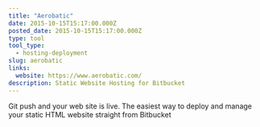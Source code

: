 ```yaml
---
title: "Aerobatic"
date: 2015-10-15T15:17:00.000Z
posted_date: 2015-10-15T15:17:00.000Z
type: tool
tool_type: 
  - hosting-deployment
slug: aerobatic
links:
  website: https://www.aerobatic.com/
description: Static Website Hosting for Bitbucket
---
```

Git push and your web site is live. The easiest way to deploy and manage your static HTML website straight from Bitbucket
